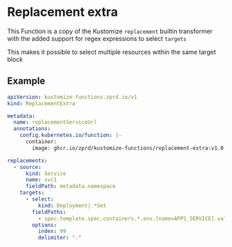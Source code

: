 # Replacement extra

This Function is a copy of the Kustomize `replacement` builtin transformer 
with the added support for regex expressions to select `targets`

This makes it possible to select multiple resources within the same target block

## Example

```yaml
apiVersion: kustomize-functions.zprd.io/v1
kind: ReplacementExtra

metadata:
  name: replacementServiceUrl
  annotations:
    config.kubernetes.io/function: |-
      container:
        image: ghcr.io/zprd/kustomize-functions/replacement-extra:v1.0.0

replacements:
  - source:
      kind: Service
      name: svc1
      fieldPath: metadata.namespace
    targets:
      - select:
          kind: Deployment|.*Set
        fieldPaths:
          - spec.template.spec.containers.*.env.[name=APP1_SERVICE].value
        options:
          index: 99
          delimiter: "."
```
